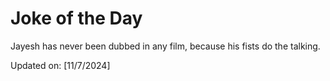 # Joke of the Day

<!-- #joke -->
Jayesh has never been dubbed in any film, because his fists do the talking.

Updated on: [11/7/2024]
<!-- #jokeEnd -->